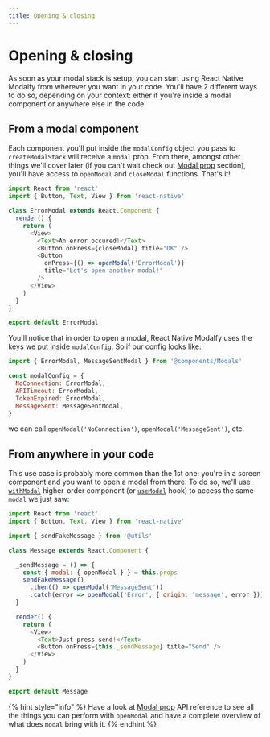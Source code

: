 ```yaml
---
title: Opening & closing
---
```


# Opening & closing

As soon as your modal stack is setup, you can start using React Native Modalfy from wherever you want in your code. You'll have 2 different ways to do so, depending on your context: either if you're inside a modal component or anywhere else in the code.

## From a modal component

Each component you'll put inside the `modalConfig` object you pass to `createModalStack` will receive a `modal` prop. From there, amongst other things we'll cover later \(if you can't wait check out [Modal prop](https://github.com/colorfy-software/react-native-modalfy-website/tree/ba1aacf00d590bad4c078b8a776e82da019b2201/guides/modal-prop.md) section\), you'll have access to `openModal` and `closeModal` functions. That's it!

```javascript
import React from 'react'
import { Button, Text, View } from 'react-native'

class ErrorModal extends React.Component {
  render() {
    return (
      <View>
        <Text>An error occured!</Text>
        <Button onPress={closeModal} title="OK" />
        <Button
          onPress={() => openModal('ErrorModal')}
          title="Let's open another modal!"
        />
      </View>
    )
  }
}

export default ErrorModal
```

You'll notice that in order to open a modal, React Native Modalfy uses the keys we put inside `modalConfig`. So if our config looks like:

```javascript
import { ErrorModal, MessageSentModal } from '@components/Modals'

const modalConfig = {
  NoConnection: ErrorModal,
  APITimeout: ErrorModal,
  TokenExpired: ErrorModal,
  MessageSent: MessageSentModal,
}
```

we can call `openModal('NoConnection')`, `openModal('MessageSent')`, etc.

## From anywhere in your code

This use case is probably more common than the 1st one: you're in a screen component and you want to open a modal from there. To do so, we'll use [`withModal`](../api/with-modal.md) higher-order component \(or [`useModal`](../api/usemodal.md) hook\) to access the same `modal` we just saw:

```javascript
import React from 'react'
import { Button, Text, View } from 'react-native'

import { sendFakeMessage } from '@utils'

class Message extends React.Component {

  _sendMessage = () => {
    const { modal: { openModal } } = this.props
    sendFakeMessage()
      .then(() => openModal('MessageSent'))
      .catch(error => openModal('Error', { origin: 'message', error }))
  }

  render() {
    return (
      <View>
        <Text>Just press send!</Text>
        <Button onPress={this._sendMessage} title="Send" />
      </View>
    )
  }
}

export default Message
```

{% hint style="info" %}
Have a look at [Modal prop](https://github.com/colorfy-software/react-native-modalfy-website/tree/ba1aacf00d590bad4c078b8a776e82da019b2201/guides/modal-prop.md) API reference to see all the things you can perform with `openModal` and have a complete overview of what does `modal` bring with it.
{% endhint %}

